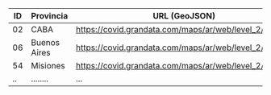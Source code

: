 | ID |  Provincia    |  URL (GeoJSON) |
|---|---|---|
| 02 |  CABA | https://covid.grandata.com/maps/ar/web/level_2/02.json |
| 06 |  Buenos Aires | https://covid.grandata.com/maps/ar/web/level_2/06.json |
| 54 |  Misiones | https://covid.grandata.com/maps/ar/web/level_2/54.json |
| .. |  ........ | ... |
